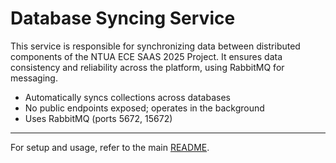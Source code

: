 # Database Syncing Service

This service is responsible for synchronizing data between distributed components of the NTUA ECE SAAS 2025 Project. It ensures data consistency and reliability across the platform, using RabbitMQ for messaging.

- Automatically syncs collections across databases
- No public endpoints exposed; operates in the background
- Uses RabbitMQ (ports 5672, 15672)

---

For setup and usage, refer to the main [README](../README.md).
